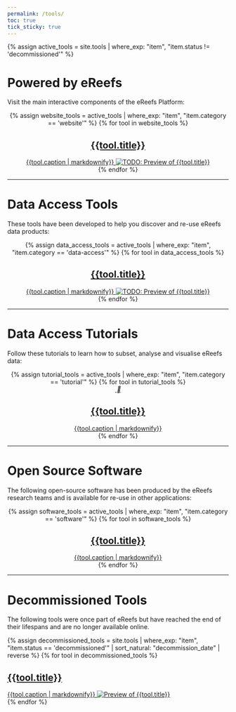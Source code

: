```yaml
---
permalink: /tools/
toc: true
tick_sticky: true
---
```

{% assign active_tools = site.tools | where_exp: "item", "item.status != 'decommissioned'" %}

# Powered by eReefs

Visit the main interactive components of the eReefs Platform:

<center>
{% assign website_tools = active_tools | where_exp: "item", "item.category == 'website'" %}
{% for tool in website_tools %}
<div class="tile {{tool.category}}" markdown="0">
  <a href="{{tool.target_url}}" target="_window" title="Navigate to {{tool.title}}">
    <i class="fas fa-{{tool.fa-icon}}"></i>
    <h2>{{tool.title}}</h2>
    {{tool.caption | markdownify}}
    <img alt="TODO: Preview of {{tool.title}}" src="{{tool.preview_image}}" />
  </a>
</div>
{% endfor %}
</center>

---

# Data Access Tools

These tools have been developed to help you discover and re-use eReefs data products:

<center>
{% assign data_access_tools = active_tools | where_exp: "item", "item.category == 'data-access'" %}
{% for tool in data_access_tools %}
<div class="tile {{tool.agency}} {{tool.category}}" markdown="0">
  <a href="{{tool.target_url}}" target="_window" title="Navigate to {{tool.title}}">
    <i class="fas fa-{{tool.fa-icon}}"></i>
    <h2>{{tool.title}}</h2>
    {{tool.caption | markdownify}}
    <img alt="TODO: Preview of {{tool.title}}" src="{{tool.preview_image}}" />
  </a>
</div>
{% endfor %}
</center>

---


# Data Access Tutorials

Follow these tutorials to learn how to subset, analyse and visualise eReefs data:

<center>
{% assign tutorial_tools = active_tools | where_exp: "item", "item.category == 'tutorial'" %}
{% for tool in tutorial_tools %}
<div class="tile {{tool.agency}} {{tool.category}}" markdown="0">
  <a href="{{tool.target_url}}" target="_window" title="Navigate to {{tool.title}}">
    <i class="fas fa-{{tool.fa-icon}}">&nbsp;&#xf121;</i>
    <h2>{{tool.title}}</h2>
    {{tool.caption | markdownify}}
  </a>
</div>
{% endfor %}
</center>

---

# Open Source Software

The following open-source software has been produced by the eReefs research teams and is available for re-use in other applications:

<center>
{% assign software_tools = active_tools | where_exp: "item", "item.category == 'software'" %}
{% for tool in software_tools %}
<div class="tile {{tool.agency}} {{tool.category}}" markdown="0">
  <a href="{{tool.target_url}}" target="_window" title="Navigate to {{tool.title}}">
    <i class="fas fa-{{tool.fa-icon}}"></i>
    <h2>{{tool.title}}</h2>
    {{tool.caption | markdownify}}
  </a>
</div>
{% endfor %}
</center>

---

# Decommissioned Tools

The following tools were once part of eReefs but have reached the end of their lifespans and are no longer available online.

{% assign decommissioned_tools = site.tools | where_exp: "item", "item.status == 'decommissioned'" | sort_natural: "decommission_date" | reverse %}
{% for tool in decommissioned_tools %}
<div class="tile {{tool.agency}} {{tool.category}}">
  <a href="/research/historical_outputs.html#{{tool.title | slugify }}" oclick="return false;" target="_window" title="Information about {{tool.title}}">
    <i class="fas fa-{{tool.fa-icon}}"></i>
    <h2>{{tool.title}}</h2>
    {{tool.caption | markdownify}}
    <img alt="Preview of {{tool.title}}" src="{{tool.preview_image}}" />
  </a>
</div>
{% endfor %}

